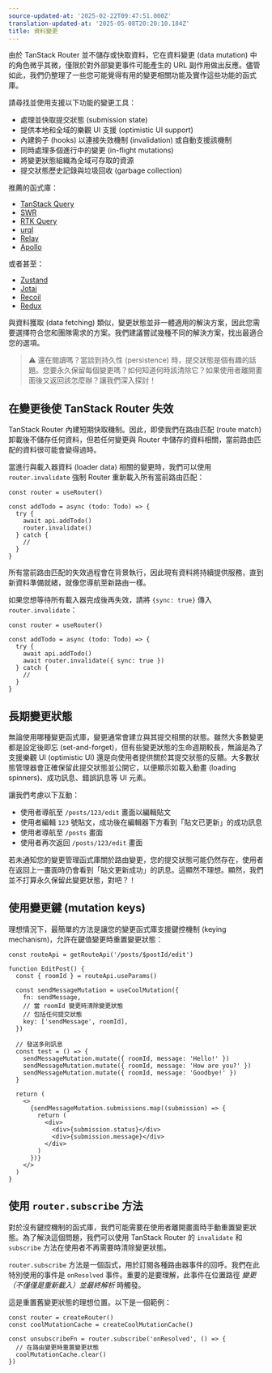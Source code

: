 ```yaml
---
source-updated-at: '2025-02-22T09:47:51.000Z'
translation-updated-at: '2025-05-08T20:20:10.184Z'
title: 資料變更
---
```


由於 TanStack Router 並不儲存或快取資料，它在資料變更 (data mutation) 中的角色微乎其微，僅限於對外部變更事件可能產生的 URL 副作用做出反應。儘管如此，我們仍整理了一些您可能覺得有用的變更相關功能及實作這些功能的函式庫。

請尋找並使用支援以下功能的變更工具：

- 處理並快取提交狀態 (submission state)
- 提供本地和全域的樂觀 UI 支援 (optimistic UI support)
- 內建鉤子 (hooks) 以連接失效機制 (invalidation) 或自動支援該機制
- 同時處理多個進行中的變更 (in-flight mutations)
- 將變更狀態組織為全域可存取的資源
- 提交狀態歷史記錄與垃圾回收 (garbage collection)

推薦的函式庫：

- [TanStack Query](https://tanstack.com/query/latest/docs/react/guides/mutations)
- [SWR](https://swr.vercel.app/)
- [RTK Query](https://redux-toolkit.js.org/rtk-query/overview)
- [urql](https://formidable.com/open-source/urql/)
- [Relay](https://relay.dev/)
- [Apollo](https://www.apollographql.com/docs/react/)

或者甚至：

- [Zustand](https://zustand-demo.pmnd.rs/)
- [Jotai](https://jotai.org/)
- [Recoil](https://recoiljs.org/)
- [Redux](https://redux.js.org/)

與資料獲取 (data fetching) 類似，變更狀態並非一體適用的解決方案，因此您需要選擇符合您和團隊需求的方案。我們建議嘗試幾種不同的解決方案，找出最適合您的選項。

> ⚠️ 還在閱讀嗎？當談到持久性 (persistence) 時，提交狀態是個有趣的話題。您要永久保留每個變更嗎？如何知道何時該清除它？如果使用者離開畫面後又返回該怎麼辦？讓我們深入探討！

## 在變更後使 TanStack Router 失效

TanStack Router 內建短期快取機制。因此，即使我們在路由匹配 (route match) 卸載後不儲存任何資料，但若任何變更與 Router 中儲存的資料相關，當前路由匹配的資料很可能會變得過時。

當進行與載入器資料 (loader data) 相關的變更時，我們可以使用 `router.invalidate` 強制 Router 重新載入所有當前路由匹配：

```tsx
const router = useRouter()

const addTodo = async (todo: Todo) => {
  try {
    await api.addTodo()
    router.invalidate()
  } catch {
    //
  }
}
```

所有當前路由匹配的失效過程會在背景執行，因此現有資料將持續提供服務，直到新資料準備就緒，就像您導航至新路由一樣。

如果您想等待所有載入器完成後再失效，請將 `{sync: true}` 傳入 `router.invalidate`：

```tsx
const router = useRouter()

const addTodo = async (todo: Todo) => {
  try {
    await api.addTodo()
    await router.invalidate({ sync: true })
  } catch {
    //
  }
}
```

## 長期變更狀態

無論使用哪種變更函式庫，變更通常會建立與其提交相關的狀態。雖然大多數變更都是設定後即忘 (set-and-forget)，但有些變更狀態的生命週期較長，無論是為了支援樂觀 UI (optimistic UI) 還是向使用者提供關於其提交狀態的反饋。大多數狀態管理器會正確保留此提交狀態並公開它，以便顯示如載入動畫 (loading spinners)、成功訊息、錯誤訊息等 UI 元素。

讓我們考慮以下互動：

- 使用者導航至 `/posts/123/edit` 畫面以編輯貼文
- 使用者編輯 `123` 號貼文，成功後在編輯器下方看到「貼文已更新」的成功訊息
- 使用者導航至 `/posts` 畫面
- 使用者再次返回 `/posts/123/edit` 畫面

若未通知您的變更管理函式庫關於路由變更，您的提交狀態可能仍然存在，使用者在返回上一畫面時仍會看到「貼文更新成功」的訊息。這顯然不理想。顯然，我們並不打算永久保留此變更狀態，對吧？！

## 使用變更鍵 (mutation keys)

理想情況下，最簡單的方法是讓您的變更函式庫支援鍵控機制 (keying mechanism)，允許在鍵值變更時重置變更狀態：

```tsx
const routeApi = getRouteApi('/posts/$postId/edit')

function EditPost() {
  const { roomId } = routeApi.useParams()

  const sendMessageMutation = useCoolMutation({
    fn: sendMessage,
    // 當 roomId 變更時清除變更狀態
    // 包括任何提交狀態
    key: ['sendMessage', roomId],
  })

  // 發送多則訊息
  const test = () => {
    sendMessageMutation.mutate({ roomId, message: 'Hello!' })
    sendMessageMutation.mutate({ roomId, message: 'How are you?' })
    sendMessageMutation.mutate({ roomId, message: 'Goodbye!' })
  }

  return (
    <>
      {sendMessageMutation.submissions.map((submission) => {
        return (
          <div>
            <div>{submission.status}</div>
            <div>{submission.message}</div>
          </div>
        )
      })}
    </>
  )
}
```

## 使用 `router.subscribe` 方法

對於沒有鍵控機制的函式庫，我們可能需要在使用者離開畫面時手動重置變更狀態。為了解決這個問題，我們可以使用 TanStack Router 的 `invalidate` 和 `subscribe` 方法在使用者不再需要時清除變更狀態。

`router.subscribe` 方法是一個函式，用於訂閱各種路由器事件的回呼。我們在此特別使用的事件是 `onResolved` 事件。重要的是要理解，此事件在位置路徑 _變更（不僅僅是重新載入）並最終解析_ 時觸發。

這是重置舊變更狀態的理想位置。以下是一個範例：

```tsx
const router = createRouter()
const coolMutationCache = createCoolMutationCache()

const unsubscribeFn = router.subscribe('onResolved', () => {
  // 在路由變更時重置變更狀態
  coolMutationCache.clear()
})
```
